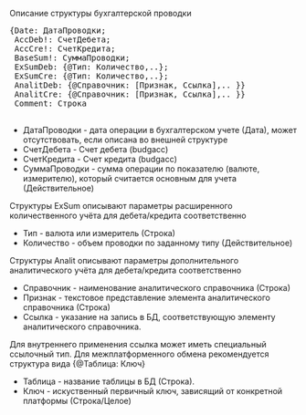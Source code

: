 Описание структуры бухгалтерской проводки
<pre>
{Date: ДатаПроводки;
 AccDeb!: СчетДебета;
 AccCre!: СчетКредита;
 BaseSum!: СуммаПроводки;
 ExSumDeb: {@Тип: Количество,..};
 ExSumCre: {@Тип: Количество,..};
 AnalitDeb: {@Справочник: [Признак, Ссылка],.. }}
 AnalitCre: {@Справочник: [Признак, Ссылка],.. }}
 Comment: Строка
 </pre>
 * ДатаПроводки - дата операции в бухгалтерском учете (Дата), может отсутствовать, если описана во внешней структуре
 * СчетДебета - Счет дебета (budgacc)
 * СчетКредита - Счет кредита (budgacc)
 * СуммаПроводки - сумма операции по показателю (валюте, измерителю), который считается основным для учета (Действительное)

 Структуры ExSum описывают параметры расширенного количественного учёта для дебета/кредита соответственно
 
 * Тип - валюта или измеритель (Строка)
 * Количество - объем проводки по заданному типу (Действительное)

 Структуры Analit описывают параметры дополнительного аналитического учёта для дебета/кредита соответственно
 
 * Справочник - наименование аналитического справочника (Строка)
 * Признак - текстовое представление элемента аналитического справочника (Строка)
 * Ссылка - указание на запись в БД, соответствующую элементу аналитического справочника. 

 Для внутреннего применения ссылка может иметь специальный ссылочный тип.
 Для межплатформенного обмена рекомендуется структура вида {@Таблица: Ключ}
 
 * Таблица - название таблицы в БД (Строка).
 * Ключ - искуственный первичный ключ, зависящий от конкретной платформы (Строка/Целое)
